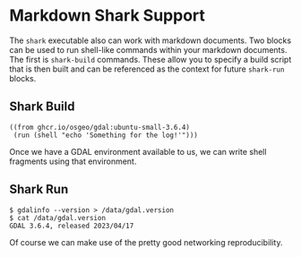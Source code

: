 # Markdown Shark Support

The `shark` executable also can work with markdown documents. Two blocks can be
used to run shell-like commands within your markdown documents. The first is
`shark-build` commands. These allow you to specify a build script that is then
built and can be referenced as the context for future `shark-run` blocks.

## Shark Build

```shark-build:gdal-env:84f2ece89c2baae67f461ed371168716821c7ed1309e431f12ba7a491dbc8ef9
((from ghcr.io/osgeo/gdal:ubuntu-small-3.6.4)
 (run (shell "echo 'Something for the log!'")))
```

Once we have a GDAL environment available to us, we can write shell fragments
using that environment.

## Shark Run

```shark-run:gdal-env:8a1a508be0c5214b75f7e5a179206e5126cb9a2f772ec7ca050f58563085f364
$ gdalinfo --version > /data/gdal.version
$ cat /data/gdal.version
GDAL 3.6.4, released 2023/04/17

```

Of course we can make use of the pretty good networking reproducibility.


